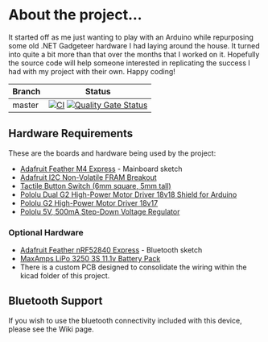 # About the project...
It started off as me just wanting to play with an Arduino while repurposing some old .NET Gadgeteer hardware I had laying around the house. It turned into quite a bit more than that over the months that I worked on it. Hopefully the source code will help someone interested in replicating the success I had with my project with their own. Happy coding!

| Branch | Status |
| ------ | -------------|
| master | [![CI](https://github.com/jeff-winn/Nemesis-Mod/actions/workflows/ci.yaml/badge.svg)](https://github.com/jeff-winn/Nemesis-Mod/actions/workflows/ci.yaml) [![Quality Gate Status](https://sonarcloud.io/api/project_badges/measure?project=nemesis-mod&metric=alert_status)](https://sonarcloud.io/summary/new_code?id=nemesis-mod) |

## Hardware Requirements
These are the boards and hardware being used by the project:
- [Adafruit Feather M4 Express](https://www.adafruit.com/product/3857) - Mainboard sketch
- [Adafruit I2C Non-Volatile FRAM Breakout](https://www.adafruit.com/product/1895)
- [Tactile Button Switch (6mm square, 5mm tall)](https://www.adafruit.com/product/367)
- [Pololu Dual G2 High-Power Motor Driver 18v18 Shield for Arduino](https://www.pololu.com/product/2515)
- [Pololu G2 High-Power Motor Driver 18v17](https://www.pololu.com/product/2991)
- [Pololu 5V, 500mA Step-Down Voltage Regulator](https://www.pololu.com/product/2843)

### Optional Hardware
- [Adafruit Feather nRF52840 Express](https://www.adafruit.com/product/4062) - Bluetooth sketch
- [MaxAmps LiPo 3250 3S 11.1v Battery Pack](https://www.maxamps.com/lipo-3250-3s-11-1v-battery-pack)
- There is a custom PCB designed to consolidate the wiring within the kicad folder of this project.

## Bluetooth Support
If you wish to use the bluetooth connectivity included with this device, please see the Wiki page.
